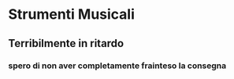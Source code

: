 # Strumenti Musicali

## Terribilmente in ritardo

### spero di non aver completamente frainteso la consegna
